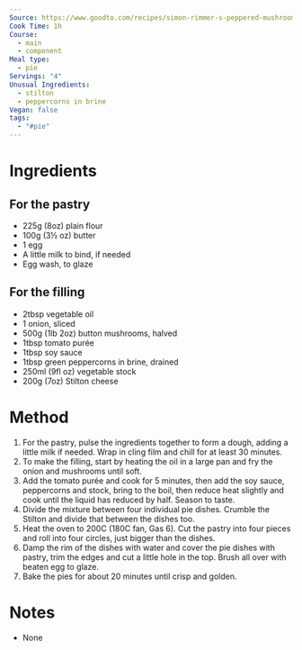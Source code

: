 ```yaml
---
Source: https://www.goodto.com/recipes/simon-rimmer-s-peppered-mushroom-and-stilton-pie
Cook Time: 1h
Course:
  - main
  - component
Meal type:
  - pie
Servings: "4"
Unusual Ingredients:
  - stilton
  - peppercorns in brine
Vegan: false
tags:
  - "#pie"
---
```

# Ingredients

## For the pastry

- 225g (8oz) plain flour
- 100g (3½ oz) butter
- 1 egg
- A little milk to bind, if needed
- Egg wash, to glaze

## For the filling

- 2tbsp vegetable oil
- 1 onion, sliced
- 500g (1lb 2oz) button mushrooms, halved
- 1tbsp tomato purée
- 1tbsp soy sauce
- 1tbsp green peppercorns in brine, drained
- 250ml (9fl oz) vegetable stock
- 200g (7oz) Stilton cheese

# Method

1. For the pastry, pulse the ingredients together to form a dough, adding a little milk if needed. Wrap in cling film and chill for at least 30 minutes.
2. To make the filling, start by heating the oil in a large pan and fry the onion and mushrooms until soft.
3. Add the tomato purée and cook for 5 minutes, then add the soy sauce, peppercorns and stock, bring to the boil, then reduce heat slightly and cook until the liquid has reduced by half. Season to taste.
4. Divide the mixture between four individual pie dishes. Crumble the Stilton and divide that between the dishes too.
5. Heat the oven to 200C (180C fan, Gas 6). Cut the pastry into four pieces and roll into four circles, just bigger than the dishes.
6. Damp the rim of the dishes with water and cover the pie dishes with pastry, trim the edges and cut a little hole in the top. Brush all over with beaten egg to glaze.
7. Bake the pies for about 20 minutes until crisp and golden.

# Notes

- None